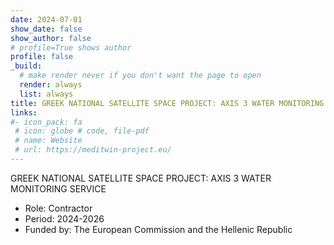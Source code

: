 ```yaml
---
date: 2024-07-01
show_date: false
show_author: false
# profile=True shows author
profile: false    
_build:
  # make render never if you don't want the page to open
  render: always
  list: always
title: GREEK NATIONAL SATELLITE SPACE PROJECT: AXIS 3 WATER MONITORING SERVICE
links:
#- icon_pack: fa
 # icon: globe # code, file-pdf
 # name: Website
 # url: https://meditwin-project.eu/
---
```

GREEK NATIONAL SATELLITE SPACE PROJECT: AXIS 3 WATER MONITORING SERVICE

- Role:       Contractor
- Period:     2024-2026
- Funded by:  The European Commission and the Hellenic Republic   

<!--more-->

